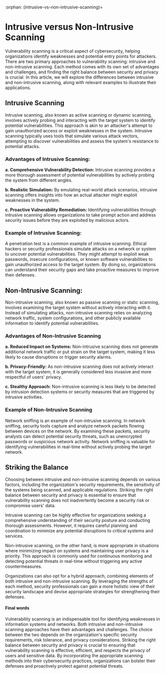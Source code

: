 :orphan:
(intrusive-vs-non-intrusive-scanning)=

# Intrusive versus Non-Intrusive Scanning

Vulnerability scanning is a critical aspect of cybersecurity, helping organizations identify weaknesses and potential entry points for attackers. There are two primary approaches to vulnerability scanning: intrusive and non-intrusive scanning. Each method comes with its own set of advantages and challenges, and finding the right balance between security and privacy is crucial. In this article, we will explore the differences between intrusive and non-intrusive scanning, along with relevant examples to illustrate their applications. 

## Intrusive Scanning

Intrusive scanning, also known as active scanning or dynamic scanning, involves actively probing and interacting with the target system to identify potential vulnerabilities. This approach is akin to an attacker's attempt to gain unauthorized access or exploit weaknesses in the system. Intrusive scanning typically uses tools that simulate various attack vectors, attempting to discover vulnerabilities and assess the system's resistance to potential attacks. 

### Advantages of Intrusive Scanning: 

**a. Comprehensive Vulnerability Detection:** Intrusive scanning provides a more thorough assessment of potential vulnerabilities by actively probing the system from different angles. 

**b. Realistic Simulation:** By emulating real-world attack scenarios, intrusive scanning offers insights into how an actual attacker might exploit weaknesses in the system. 

**c. Proactive Vulnerability Remediation:** Identifying vulnerabilities through intrusive scanning allows organizations to take prompt action and address security issues before they are exploited by malicious actors. 

### Example of Intrusive Scanning: 

A penetration test is a common example of intrusive scanning. Ethical hackers or security professionals simulate attacks on a network or system to uncover potential vulnerabilities. They might attempt to exploit weak passwords, insecure configurations, or known software vulnerabilities to gain unauthorized access to the target system. By doing so, organizations can understand their security gaps and take proactive measures to improve their defenses. 

## Non-Intrusive Scanning: 

Non-intrusive scanning, also known as passive scanning or static scanning, involves examining the target system without actively interacting with it. Instead of simulating attacks, non-intrusive scanning relies on analyzing network traffic, system configurations, and other publicly available information to identify potential vulnerabilities. 

### Advantages of Non-Intrusive Scanning

**a. Reduced Impact on Systems:** Non-intrusive scanning does not generate additional network traffic or put strain on the target system, making it less likely to cause disruptions or trigger security alarms. 

**b. Privacy-Friendly:** As non-intrusive scanning does not actively interact with the target system, it is generally considered less invasive and more respectful of users' privacy. 

**c. Stealthy Approach:** Non-intrusive scanning is less likely to be detected by intrusion detection systems or security measures that are triggered by intrusive activities. 

### Example of Non-Intrusive Scanning

Network sniffing is an example of non-intrusive scanning. In network sniffing, security tools capture and analyze network packets flowing between devices on the network. By examining these packets, security analysts can detect potential security threats, such as unencrypted passwords or suspicious network activity. Network sniffing is valuable for identifying vulnerabilities in real-time without actively probing the target network. 

## Striking the Balance

Choosing between intrusive and non-intrusive scanning depends on various factors, including the organization's security requirements, the sensitivity of the systems being scanned, and applicable regulations. Striking the right balance between security and privacy is essential to ensure that vulnerability scanning does not inadvertently become a security risk or compromise users' data. 

Intrusive scanning can be highly effective for organizations seeking a comprehensive understanding of their security posture and conducting thorough assessments. However, it requires careful planning and coordination to minimize any potential disruptions to critical systems and services. 

Non-intrusive scanning, on the other hand, is more appropriate in situations where minimizing impact on systems and maintaining user privacy is a priority. This approach is commonly used for continuous monitoring and detecting potential threats in real-time without triggering any active countermeasures. 

Organizations can also opt for a hybrid approach, combining elements of both intrusive and non-intrusive scanning. By leveraging the strengths of each method, security professionals can gain a more holistic view of their security landscape and devise appropriate strategies for strengthening their defenses. 

#### Final words

Vulnerability scanning is an indispensable tool for identifying weaknesses in information systems and networks. Both intrusive and non-intrusive scanning approaches have their advantages and challenges. The choice between the two depends on the organization's specific security requirements, risk tolerance, and privacy considerations. Striking the right balance between security and privacy is crucial to ensuring that vulnerability scanning is effective, efficient, and respects the privacy of users and sensitive data. By incorporating the appropriate scanning methods into their cybersecurity practices, organizations can bolster their defenses and proactively protect against potential threats. 